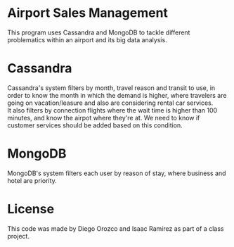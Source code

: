 # Airport Sales Management
This program uses Cassandra and MongoDB to tackle different problematics within an airport and its big data analysis. 

# Cassandra
Cassandra's system filters by month, travel reason and transit to use, in order to know the month in which the demand is higher, where travelers are going on vacation/leasure and also are considering rental car services.  
It also filters by connection flights where the wait time is higher than 100 minutes, and know the airpot where they're at. We need to know if customer services should be added based on this condition.  

# MongoDB
MongoDB's system filters each user by reason of stay, where business and hotel are priority.  

# License
This code was made by Diego Orozco and Isaac Ramírez as part of a class project.
